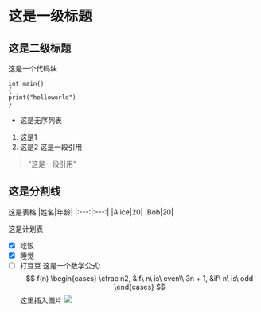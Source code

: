 # 这是一级标题
## 这是二级标题
这是一个代码块
```
int main()
{
print("helloworld")
}
```
- 这是无序列表
1. 这是1
2. 这是2
这是一段引用
> "这是一段引用"

这是分割线
---
这是表格
|姓名|年龄|
|:---:|:---:|
|Alice|20|
|Bob|20|

这是计划表
- [x] 吃饭
- [x] 睡觉
- [ ] 打豆豆
这是一个数学公式:
$$
f(n)
\begin{cases}
\cfrac n2, &if\ n\ is\ even\\
3n + 1, &if\  n\ is\ odd
\end{cases}
$$
这里插入图片
![](https://s3.bmp.ovh/imgs/2023/01/04/6f3ead100b47c35e.png)
